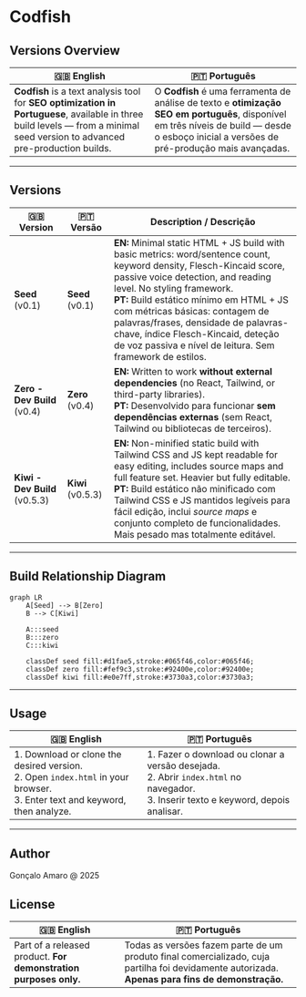 # Codfish

## Versions Overview

| 🇬🇧 **English** | 🇵🇹 **Português** |
| --- | --- |
| **Codfish** is a text analysis tool for **SEO optimization in Portuguese**, available in three build levels — from a minimal seed version to advanced pre-production builds. | O **Codfish** é uma ferramenta de análise de texto e **otimização SEO em português**, disponível em três níveis de build — desde o esboço inicial a versões de pré-produção mais avançadas. |

---

## Versions

| 🇬🇧 **Version** | 🇵🇹 **Versão** | Description / Descrição |
| --- | --- | --- |
| **Seed** (v0.1) | **Seed** (v0.1) | **EN:** Minimal static HTML + JS build with basic metrics: word/sentence count, keyword density, Flesch-Kincaid score, passive voice detection, and reading level. No styling framework.<br>**PT:** Build estático mínimo em HTML + JS com métricas básicas: contagem de palavras/frases, densidade de palavras-chave, índice Flesch-Kincaid, deteção de voz passiva e nível de leitura. Sem framework de estilos. |
| **Zero - Dev Build** (v0.4) | **Zero** (v0.4) | **EN:** Written to work **without external dependencies** (no React, Tailwind, or third-party libraries).<br>**PT:** Desenvolvido para funcionar **sem dependências externas** (sem React, Tailwind ou bibliotecas de terceiros). |
| **Kiwi - Dev Build** (v0.5.3) | **Kiwi** (v0.5.3) | **EN:** Non-minified static build with Tailwind CSS and JS kept readable for easy editing, includes source maps and full feature set. Heavier but fully editable.<br>**PT:** Build estático não minificado com Tailwind CSS e JS mantidos legíveis para fácil edição, inclui *source maps* e conjunto completo de funcionalidades. Mais pesado mas totalmente editável. |

---

## Build Relationship Diagram

```mermaid
graph LR
    A[Seed] --> B[Zero]
    B --> C[Kiwi]

    A:::seed
    B:::zero
    C:::kiwi

    classDef seed fill:#d1fae5,stroke:#065f46,color:#065f46;
    classDef zero fill:#fef9c3,stroke:#92400e,color:#92400e;
    classDef kiwi fill:#e0e7ff,stroke:#3730a3,color:#3730a3;
```

---

## Usage

| 🇬🇧 **English** | 🇵🇹 **Português** |
| --- | --- |
| 1. Download or clone the desired version.<br>2. Open `index.html` in your browser.<br>3. Enter text and keyword, then analyze. | 1. Fazer o download ou clonar a versão desejada.<br>2. Abrir `index.html` no navegador.<br>3. Inserir texto e keyword, depois analisar. |

---

## Author

Gonçalo Amaro @ 2025

## License

| 🇬🇧 **English** | 🇵🇹 **Português** |
| --- | --- |
| Part of a released product. **For demonstration purposes only.** | Todas as versões fazem parte de um produto final comercializado, cuja partilha foi devidamente autorizada. **Apenas para fins de demonstração.** |
